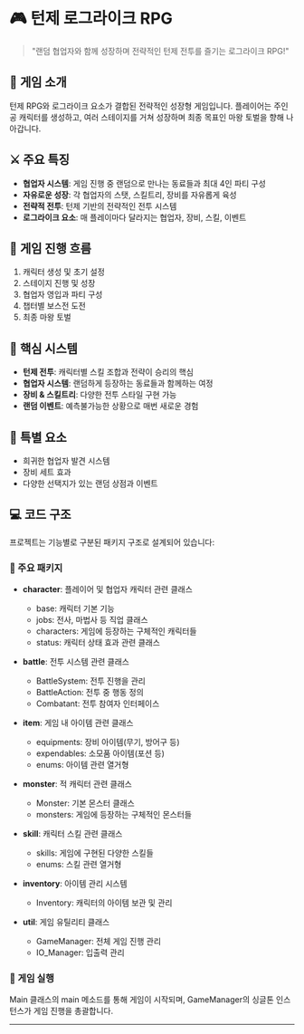 # 🎮 턴제 로그라이크 RPG

> "랜덤 협업자와 함께 성장하며 전략적인 턴제 전투를 즐기는 로그라이크 RPG!"

## 📖 게임 소개
턴제 RPG와 로그라이크 요소가 결합된 전략적인 성장형 게임입니다. 플레이어는 주인공 캐릭터를 생성하고, 여러 스테이지를 거쳐 성장하며 최종 목표인 마왕 토벌을 향해 나아갑니다.

## ⚔️ 주요 특징
- **협업자 시스템**: 게임 진행 중 랜덤으로 만나는 동료들과 최대 4인 파티 구성
- **자유로운 성장**: 각 협업자의 스탯, 스킬트리, 장비를 자유롭게 육성
- **전략적 전투**: 턴제 기반의 전략적인 전투 시스템
- **로그라이크 요소**: 매 플레이마다 달라지는 협업자, 장비, 스킬, 이벤트

## 🎯 게임 진행 흐름
1. 캐릭터 생성 및 초기 설정
2. 스테이지 진행 및 성장
3. 협업자 영입과 파티 구성
4. 챕터별 보스전 도전
5. 최종 마왕 토벌

## 💎 핵심 시스템
- **턴제 전투**: 캐릭터별 스킬 조합과 전략이 승리의 핵심
- **협업자 시스템**: 랜덤하게 등장하는 동료들과 함께하는 여정
- **장비 & 스킬트리**: 다양한 전투 스타일 구현 가능
- **랜덤 이벤트**: 예측불가능한 상황으로 매번 새로운 경험

## 🌟 특별 요소
- 희귀한 협업자 발견 시스템
- 장비 세트 효과
- 다양한 선택지가 있는 랜덤 상점과 이벤트

## 💻 코드 구조
프로젝트는 기능별로 구분된 패키지 구조로 설계되어 있습니다:

### 🧩 주요 패키지
- **character**: 플레이어 및 협업자 캐릭터 관련 클래스
  - base: 캐릭터 기본 기능
  - jobs: 전사, 마법사 등 직업 클래스
  - characters: 게임에 등장하는 구체적인 캐릭터들
  - status: 캐릭터 상태 효과 관련 클래스
  
- **battle**: 전투 시스템 관련 클래스
  - BattleSystem: 전투 진행을 관리
  - BattleAction: 전투 중 행동 정의
  - Combatant: 전투 참여자 인터페이스
  
- **item**: 게임 내 아이템 관련 클래스
  - equipments: 장비 아이템(무기, 방어구 등)
  - expendables: 소모품 아이템(포션 등)
  - enums: 아이템 관련 열거형
  
- **monster**: 적 캐릭터 관련 클래스
  - Monster: 기본 몬스터 클래스
  - monsters: 게임에 등장하는 구체적인 몬스터들
  
- **skill**: 캐릭터 스킬 관련 클래스
  - skills: 게임에 구현된 다양한 스킬들
  - enums: 스킬 관련 열거형
  
- **inventory**: 아이템 관리 시스템
  - Inventory: 캐릭터의 아이템 보관 및 관리
  
- **util**: 게임 유틸리티 클래스
  - GameManager: 전체 게임 진행 관리
  - IO_Manager: 입출력 관리

### 🚀 게임 실행
Main 클래스의 main 메소드를 통해 게임이 시작되며, GameManager의 싱글톤 인스턴스가 게임 진행을 총괄합니다.

---

